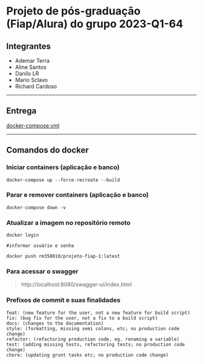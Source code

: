 # Projeto de pós-graduação (Fiap/Alura) do grupo 2023-Q1-64
## Integrantes
- Ademar Terra
- Aline Santos
- Danilo LR
- Mario Sclavo
- Richard Cardoso

---
## Entrega
[docker-compose.yml](entrega/docker-compose.yml)

---
## Comandos do docker
### Iniciar containers (aplicação e banco)
```
docker-compose up --force-recreate --build
```
### Parar e remover containers (aplicação e banco)
```
docker-compose down -v
```
### Atualizar a imagem no repositório remoto
```
docker login

#informar usuário e senha

docker push rm350010/projeto-fiap-1:latest
```
### Para acessar o swagger

> http://localhost:8080/swagger-ui/index.html

### Prefixos de commit e suas finalidades
```
feat: (new feature for the user, not a new feature for build script)
fix: (bug fix for the user, not a fix to a build script)
docs: (changes to the documentation)
style: (formatting, missing semi colons, etc; no production code change)
refactor: (refactoring production code, eg. renaming a variable)
test: (adding missing tests, refactoring tests; no production code change)
chore: (updating grunt tasks etc; no production code change)
```